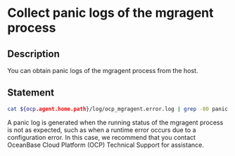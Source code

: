 ﻿# Collect panic logs of the mgragent process

## Description

You can obtain panic logs of the mgragent process from the host.

## Statement

```bash
cat ${ocp.agent.home.path}/log/ocp_mgragent.error.log | grep -80 panic || true
```

A panic log is generated when the running status of the mgragent process is not as expected, such as when a runtime error occurs due to a configuration error. In this case, we recommend that you contact OceanBase Cloud Platform (OCP) Technical Support for assistance.
